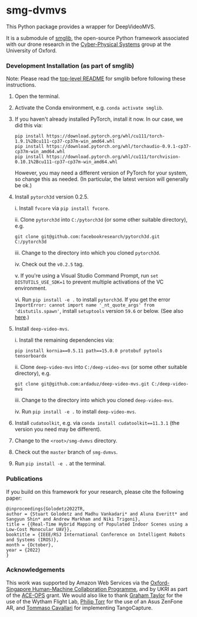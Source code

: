 # smg-dvmvs

This Python package provides a wrapper for DeepVideoMVS.

It is a submodule of [smglib](https://github.com/sgolodetz/smglib), the open-source Python framework associated with our drone research in the [Cyber-Physical Systems](https://www.cs.ox.ac.uk/activities/cyberphysical/) group at the University of Oxford.

### Development Installation (as part of smglib)

Note: Please read the [top-level README](https://github.com/sgolodetz/smglib/blob/master/README.md) for smglib before following these instructions.

1. Open the terminal.

2. Activate the Conda environment, e.g. `conda activate smglib`.

3. If you haven't already installed PyTorch, install it now. In our case, we did this via:

   ```
   pip install https://download.pytorch.org/whl/cu111/torch-1.9.1%2Bcu111-cp37-cp37m-win_amd64.whl
   pip install https://download.pytorch.org/whl/torchaudio-0.9.1-cp37-cp37m-win_amd64.whl
   pip install https://download.pytorch.org/whl/cu111/torchvision-0.10.1%2Bcu111-cp37-cp37m-win_amd64.whl
   ```

   However, you may need a different version of PyTorch for your system, so change this as needed. (In particular, the latest version will generally be ok.)

4. Install `pytorch3d` version 0.2.5.

   i. Install `fvcore` via `pip install fvcore`.

   ii. Clone `pytorch3d` into `C:/pytorch3d` (or some other suitable directory), e.g.

   ```
   git clone git@github.com:facebookresearch/pytorch3d.git C:/pytorch3d
   ```

   iii. Change to the directory into which you cloned `pytorch3d`.

   iv. Check out the `v0.2.5` tag.

   v. If you're using a Visual Studio Command Prompt, run ```set DISTUTILS_USE_SDK=1``` to prevent multiple activations of the VC environment.

   vi. Run `pip install -e .` to install `pytorch3d`. If you get the error `ImportError: cannot import name '_nt_quote_args' from 'distutils.spawn'`, install `setuptools` version `59.6` or below. (See also [here](https://github.com/pytorch/pytorch/issues/70390).)

5. Install `deep-video-mvs`.

   i. Install the remaining dependencies via:

   ```
   pip install kornia==0.5.11 path==15.0.0 protobuf pytools tensorboardx
   ```

   ii. Clone `deep-video-mvs` into `C:/deep-video-mvs` (or some other suitable directory), e.g.

   ```
   git clone git@github.com:ardaduz/deep-video-mvs.git C:/deep-video-mvs
   ```

   iii. Change to the directory into which you cloned `deep-video-mvs`.

   iv. Run `pip install -e .` to install `deep-video-mvs`.

6. Install `cudatoolkit`, e.g. via `conda install cudatoolkit==11.3.1` (the version you need may be different).

7. Change to the `<root>/smg-dvmvs` directory.

8. Check out the `master` branch of `smg-dvmvs`.

9. Run `pip install -e .` at the terminal.

### Publications

If you build on this framework for your research, please cite the following paper:
```
@inproceedings{Golodetz2022TR,
author = {Stuart Golodetz and Madhu Vankadari* and Aluna Everitt* and Sangyun Shin* and Andrew Markham and Niki Trigoni},
title = {{Real-Time Hybrid Mapping of Populated Indoor Scenes using a Low-Cost Monocular UAV}},
booktitle = {IEEE/RSJ International Conference on Intelligent Robots and Systems (IROS)},
month = {October},
year = {2022}
}
```

### Acknowledgements

This work was supported by Amazon Web Services via the [Oxford-Singapore Human-Machine Collaboration Programme](https://www.mpls.ox.ac.uk/innovation-and-business-partnerships/human-machine-collaboration/human-machine-collaboration-programme-oxford-research-pillar), and by UKRI as part of the [ACE-OPS](https://gtr.ukri.org/projects?ref=EP%2FS030832%2F1) grant. We would also like to thank [Graham Taylor](https://www.biology.ox.ac.uk/people/professor-graham-taylor) for the use of the Wytham Flight Lab, [Philip Torr](https://eng.ox.ac.uk/people/philip-torr/) for the use of an Asus ZenFone AR, and [Tommaso Cavallari](https://uk.linkedin.com/in/tcavallari) for implementing TangoCapture.
